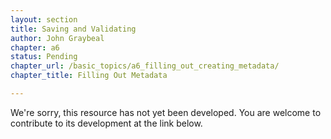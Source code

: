 ```yaml
---
layout: section
title: Saving and Validating
author: John Graybeal
chapter: a6
status: Pending
chapter_url: /basic_topics/a6_filling_out_creating_metadata/
chapter_title: Filling Out Metadata

---
```

We're sorry, this resource has not yet been developed. You are welcome to contribute to its development at the link below.

